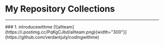 # My Repository Collections
<hr/>
### 1. introducewithme
[![allteam](https://i.postimg.cc/PqKgCJbd/allteam.png){width="300"}](https://github.com/verdantjuly/codingwithme)




